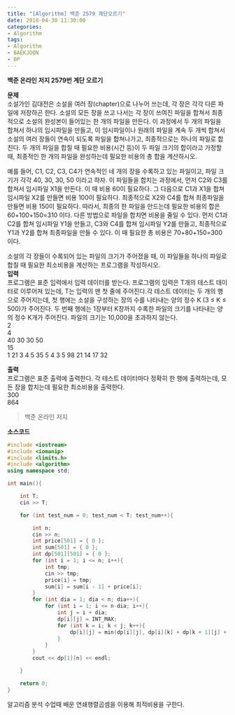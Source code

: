 ```yaml
---
title: "[Algorithm] 백준 2579 계단오르기"
date: 2018-04-30 11:30:00
categories:
- Algorithm
tags:
- Algorithm
- BAEKJOON
- DP
---
```

**백준 온라인 저지 2579번 계단 오르기**
<br/>

**문제**<br/>
소설가인 김대전은 소설을 여러 장(chapter)으로 나누어 쓰는데, 각 장은 각각 다른 파일에 저장하곤 한다. 소설의 모든 장을 쓰고 나서는 각 장이 쓰여진 파일을 합쳐서 최종적으로 소설의 완성본이 들어있는 한 개의 파일을 만든다. 이 과정에서 두 개의 파일을 합쳐서 하나의 임시파일을 만들고, 이 임시파일이나 원래의 파일을 계속 두 개씩 합쳐서 소설의 여러 장들이 연속이 되도록 파일을 합쳐나가고, 최종적으로는 하나의 파일로 합친다. 두 개의 파일을 합칠 때 필요한 비용(시간 등)이 두 파일 크기의 합이라고 가정할 때, 최종적인 한 개의 파일을 완성하는데 필요한 비용의 총 합을 계산하시오.

예를 들어, C1, C2, C3, C4가 연속적인 네 개의 장을 수록하고 있는 파일이고, 파일 크기가 각각 40, 30, 30, 50 이라고 하자. 이 파일들을 합치는 과정에서, 먼저 C2와 C3를 합쳐서 임시파일 X1을 만든다. 이 때 비용 60이 필요하다. 그 다음으로 C1과 X1을 합쳐 임시파일 X2를 만들면 비용 100이 필요하다. 최종적으로 X2와 C4를 합쳐 최종파일을 만들면 비용 150이 필요하다. 따라서, 최종의 한 파일을 만드는데 필요한 비용의 합은 60+100+150=310 이다. 다른 방법으로 파일을 합치면 비용을 줄일 수 있다. 먼저 C1과 C2를 합쳐 임시파일 Y1을 만들고, C3와 C4를 합쳐 임시파일 Y2를 만들고, 최종적으로 Y1과 Y2를 합쳐 최종파일을 만들 수 있다. 이 때 필요한 총 비용은 70+80+150=300 이다.

소설의 각 장들이 수록되어 있는 파일의 크기가 주어졌을 때, 이 파일들을 하나의 파일로 합칠 때 필요한 최소비용을 계산하는 프로그램을 작성하시오.
<br/>
**입력**<br/>
프로그램은 표준 입력에서 입력 데이터를 받는다. 프로그램의 입력은 T개의 테스트 데이터로 이루어져 있는데, T는 입력의 맨 첫 줄에 주어진다.각 테스트 데이터는 두 개의 행으로 주어지는데, 첫 행에는 소설을 구성하는 장의 수를 나타내는 양의 정수 K (3 ≤ K ≤ 500)가 주어진다. 두 번째 행에는 1장부터 K장까지 수록한 파일의 크기를 나타내는 양의 정수 K개가 주어진다. 파일의 크기는 10,000을 초과하지 않는다.
<br/>
2<br/>
4<br/>
40 30 30 50<br/>
15<br/>
1 21 3 4 5 35 5 4 3 5 98 21 14 17 32<br/>

**출력**<br/>
프로그램은 표준 출력에 출력한다. 각 테스트 데이터마다 정확히 한 행에 출력하는데, 모든 장을 합치는데 필요한 최소비용을 출력한다.
<br/>
300<br/>
864<br/>
>백준 온라인 저지

**소스코드**
```c++
#include <iostream>
#include <iomanip>
#include <limits.h>
#include <algorithm>
using namespace std;

int main(){

	int T;
	cin >> T;

	for (int test_num = 0; test_num < T; test_num++){

		int n;
		cin >> n;
		int price[501] = { 0 };
		int sum[501] = { 0 };
		int dp[501][501] = { 0 };
		for (int i = 1; i <= n; i++){
			int tmp;
			cin >> tmp;
			price[i] = tmp;
			sum[i] = sum[i - 1] + price[i];
		}
		for (int dia = 1; dia < n; dia++){
			for (int i = 1; i <= n-dia; i++){
				int j = i + dia;
				dp[i][j] = INT_MAX;
				for (int k = i; k < j; k++){
					dp[i][j] = min(dp[i][j], dp[i][k] + dp[k + 1][j] + sum[j] - sum[i - 1]);
				}
			}
		}
		cout << dp[1][n] << endl;

	}

	return 0;
}
```
알고리즘 분석 수업때 배운 연쇄행렬곱셈을 이용해 최적비용을 구한다.
